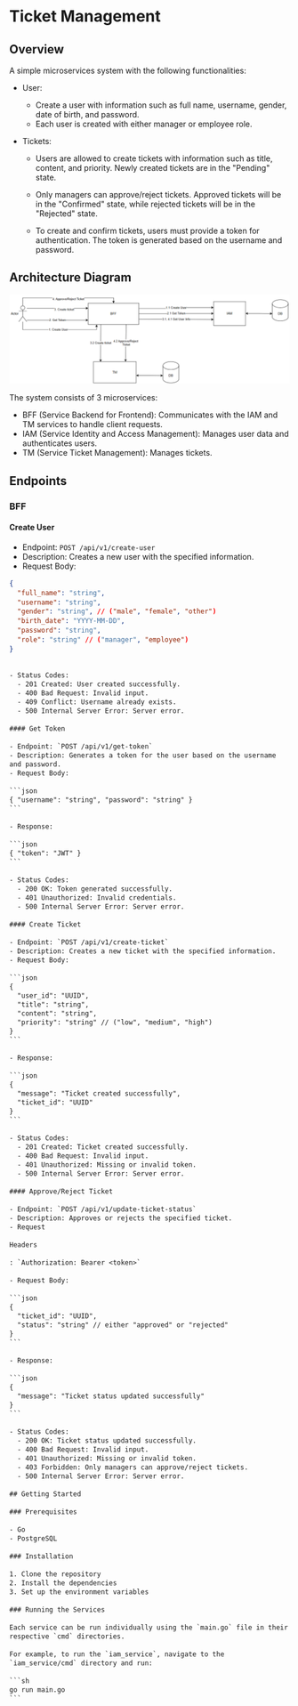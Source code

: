 # Ticket Management

## Overview

A simple microservices system with the following functionalities:

- User:
  - Create a user with information such as full name, username, gender, date of birth, and password.
  - Each user is created with either manager or employee role.
- Tickets:

  - Users are allowed to create tickets with information such as title, content, and priority. Newly created tickets are in the "Pending" state.

  - Only managers can approve/reject tickets. Approved tickets will be in the "Confirmed" state, while rejected tickets will be in the "Rejected" state.

  - To create and confirm tickets, users must provide a token for authentication. The token is generated based on the username and password.

## Architecture Diagram

![Architecture Diagram](architecture_diagram.png)

The system consists of 3 microservices:

- BFF (Service Backend for Frontend): Communicates with the IAM and TM services to handle client requests.
- IAM (Service Identity and Access Management): Manages user data and authenticates users.
- TM (Service Ticket Management): Manages tickets.

## Endpoints

### BFF

#### Create User

- Endpoint: `POST /api/v1/create-user`
- Description: Creates a new user with the specified information.
- Request Body:

```json
{
  "full_name": "string",
  "username": "string",
  "gender": "string", // ("male", "female", "other")
  "birth_date": "YYYY-MM-DD",
  "password": "string",
  "role": "string" // ("manager", "employee")
}
```
````

- Status Codes:
  - 201 Created: User created successfully.
  - 400 Bad Request: Invalid input.
  - 409 Conflict: Username already exists.
  - 500 Internal Server Error: Server error.

#### Get Token

- Endpoint: `POST /api/v1/get-token`
- Description: Generates a token for the user based on the username and password.
- Request Body:

```json
{ "username": "string", "password": "string" }
```

- Response:

```json
{ "token": "JWT" }
```

- Status Codes:
  - 200 OK: Token generated successfully.
  - 401 Unauthorized: Invalid credentials.
  - 500 Internal Server Error: Server error.

#### Create Ticket

- Endpoint: `POST /api/v1/create-ticket`
- Description: Creates a new ticket with the specified information.
- Request Body:

```json
{
  "user_id": "UUID",
  "title": "string",
  "content": "string",
  "priority": "string" // ("low", "medium", "high")
}
```

- Response:

```json
{
  "message": "Ticket created successfully",
  "ticket_id": "UUID"
}
```

- Status Codes:
  - 201 Created: Ticket created successfully.
  - 400 Bad Request: Invalid input.
  - 401 Unauthorized: Missing or invalid token.
  - 500 Internal Server Error: Server error.

#### Approve/Reject Ticket

- Endpoint: `POST /api/v1/update-ticket-status`
- Description: Approves or rejects the specified ticket.
- Request

Headers

: `Authorization: Bearer <token>`

- Request Body:

```json
{
  "ticket_id": "UUID",
  "status": "string" // either "approved" or "rejected"
}
```

- Response:

```json
{
  "message": "Ticket status updated successfully"
}
```

- Status Codes:
  - 200 OK: Ticket status updated successfully.
  - 400 Bad Request: Invalid input.
  - 401 Unauthorized: Missing or invalid token.
  - 403 Forbidden: Only managers can approve/reject tickets.
  - 500 Internal Server Error: Server error.

## Getting Started

### Prerequisites

- Go
- PostgreSQL

### Installation

1. Clone the repository
2. Install the dependencies
3. Set up the environment variables

### Running the Services

Each service can be run individually using the `main.go` file in their respective `cmd` directories.

For example, to run the `iam_service`, navigate to the `iam_service/cmd` directory and run:

```sh
go run main.go
```
